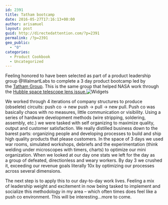 ```yaml
---
id: 2391
title: Tatham bootcamp
date: 2016-05-27T17:16:13+00:00
author: arisamuel
layout: post
guid: http://directedattention.com/?p=2391
permalink: /?p=2391
geo_public:
  - "0"
categories:
  - Product Cookbook
  - Uncategorized
---
```

Feeling honored to have been selected as part of a product leadership group @WalmartLabs to complete a 3 day product bootcamp led by the [Tatham Group](http://tathamgroup.com/our-story/about-boot-camp/). This is the same group that helped NASA work through the [Hubble space telescope lens issue.](http://tathamgroup.com/communications/you-spin-me-right-around-baby-right-roundbreaking-free-from-the-cycle-of-recurring-business-problems/)<img class="alignnone size-medium wp-image-2433" src="https://i2.wp.com/www.samuelakerstein.com/wp-content/uploads/2016/05/image-300x225.jpg?fit=300%2C225" alt="Widgets" srcset="https://i0.wp.com/www.samuelakerstein.com/wp-content/uploads/2016/05/image.jpg?w=3264 3264w, https://i0.wp.com/www.samuelakerstein.com/wp-content/uploads/2016/05/image.jpg?resize=300%2C225 300w, https://i0.wp.com/www.samuelakerstein.com/wp-content/uploads/2016/05/image.jpg?resize=768%2C576 768w, https://i0.wp.com/www.samuelakerstein.com/wp-content/uploads/2016/05/image.jpg?resize=1024%2C768 1024w, https://i0.wp.com/www.samuelakerstein.com/wp-content/uploads/2016/05/image.jpg?w=1680 1680w, https://i0.wp.com/www.samuelakerstein.com/wp-content/uploads/2016/05/image.jpg?w=2520 2520w" sizes="(max-width: 300px) 85vw, 300px" data-recalc-dims="1" />

We worked through 4 iterations of company structures to produce (obselete) circuits: push co -> new push -> pull -> new pull. Push co was basically chaos with no measures, little communication or visibility. Using a series of hardware development methods (wire stripping, soldering, assembly, etc.) we were tasked with self organizing to maximize quality, output and customer satisfaction. We really distilled business down to the barest parts: organizing people and developing processes to build and ship high quality products that please customers. In the space of 3 days we used war rooms, simulated workshops, debriefs and the experimentation (think welding under microscopes with timers, charts) to optimize our mini organization. When we looked at our day one stats we left for the day as a group of defeated, directionless and weary workers. By day 3 we crushed it, exceeding our revenue goals literally 10x by optimizing our processes across several dimensions.

The next step is to apply this to our day-to-day work lives. Feeling a mix of leadership weight and excitement in now being tasked to implement and socialize this methodology in my area &#8211; which often times does feel like a push co environment. This will be interesting&#8230;more to come.

&nbsp;

&nbsp;

&nbsp;